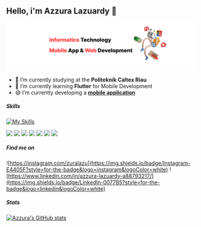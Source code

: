 ## Hello, i'm Azzura Lazuardy  👋

![indira](img/hehe2.png)

<!--
**zuralazu/zuralazu** is a ✨ _special_ ✨ repository because its `README.md` (this file) appears on your GitHub profile.

Here are some ideas to get you started:

- 🔭 I’m currently working on ...
- 🌱 I’m currently learning ...
- 👯 I’m looking to collaborate on ...
- 🤔 I’m looking for help with ...
- 💬 Ask me about ...
- 📫 How to reach me: ...
- 😄 Pronouns: ...
- ⚡ Fun fact: ...
-->

- 🔭 I’m currently studying at the **Politeknik Caltex Riau**
- 🌱 I’m currently learning **Flutter** for Mobile Development
- 😄 I’m currently developing a [**mobile application**](https://github.com/zuralazu/TSA-Pemeliharaan-Mobile)

##### Skills
[![My Skills](https://skillicons.dev/icons?i=html,php,laravel,kotlin,dart,python,tailwind&theme=light)](https://skillicons.dev)

<img src="https://img.shields.io/badge/HTML5-E34F26?style=for-the-badge&logo=html5&logoColor=white" />
<img src="https://img.shields.io/badge/PHP-777BB4?style=for-the-badge&logo=php&logoColor=white" />
<img src="https://img.shields.io/badge/Laravel-FF2D20?style=for-the-badge&logo=laravel&logoColor=white" />
<img src="https://img.shields.io/badge/Kotlin-B125EA?style=for-the-badge&logo=kotlin&logoColor=white" />
<img src="https://img.shields.io/badge/Dart-0175C2?style=for-the-badge&logo=dart&logoColor=white}" />
<img src="https://img.shields.io/badge/Python-FFD43B?style=for-the-badge&logo=python&logoColor=blue" />
<img src="https://img.shields.io/badge/Tailwind_CSS-38B2AC?style=for-the-badge&logo=tailwind-css&logoColor=white" />

##### Find me on    
![https://instagram.com/zuralazu](https://img.shields.io/badge/Instagram-E4405F?style=for-the-badge&logo=instagram&logoColor=white) ![https://www.linkedin.com/in/azzura-lazuardy-a88793217/](https://img.shields.io/badge/LinkedIn-0077B5?style=for-the-badge&logo=linkedin&logoColor=white)


##### Stats
[![Azzura's GitHub stats](https://github-readme-stats.vercel.app/api?username=zuralazu&show_icons=true&theme=dracula)](https://github.com/anuraghazra/github-readme-stats)


